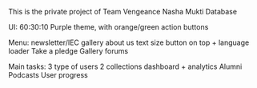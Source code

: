 This is the private project of Team Vengeance
Nasha Mukti Database

UI:
    60:30:10
    Purple theme, with orange/green action buttons

Menu:
    newsletter/IEC
    gallery
    about us
    text size button on top + language
    loader
    Take a pledge
    Gallery
    forums  

Main tasks:
    3 type of users
    2 collections
    dashboard + analytics
    Alumni Podcasts
    User progress 